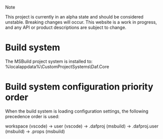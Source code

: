 > [!NOTE]
> This project is currently in an alpha state and should be considered unstable. Breaking changes will occur. This website is a work in progress, and any API or product descriptions are subject to change.
# Build system
The MSBuild project system is installed to: %localappdata%\CustomProjectSystems\Daf.Core

# Build system configuration priority order
When the build system is loading configuration settings, the following precedence order is used:

workspace (vscode) → user (vscode) → .dafproj (msbuild) → .dafproj.user (msbuild) → .props (msbuild)